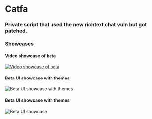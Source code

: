 # Catfa
### Private script that used the new richtext chat vuln but got patched.

### Showcases
#### Video showcase of beta
[![Video showcase of beta](https://img.youtube.com/vi/qk4cyhFAvYM/0.jpeg)](https://www.youtube.com/watch?v=qk4cyhFAvYM)

#### Beta UI showcase with themes
![Beta UI showcase with themes](https://raw.githubusercontent.com/specowos/catfa/main/Catfa%20Showcases/BetaUIShowcase1.png)

#### Beta UI showcase with themes
![Beta UI showcase](https://raw.githubusercontent.com/specowos/catfa/main/Catfa%20Showcases/BetaUIShowcase2.png)
